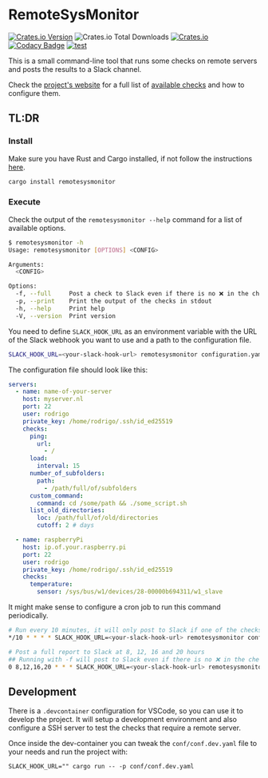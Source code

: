 # RemoteSysMonitor

[![Crates.io Version](https://img.shields.io/crates/v/remotesysmonitor)](https://crates.io/crates/remotesysmonitor)
![Crates.io Total Downloads](https://img.shields.io/crates/d/remotesysmonitor)
[![Crates.io](https://img.shields.io/crates/l/remotesysmonitor)](https://crates.io/crates/remotesysmonitor)
[![Codacy Badge](https://app.codacy.com/project/badge/Grade/a01b6cdccbe646eaa3afff5323358985)](https://app.codacy.com/gh/rvhonorato/remotesysmonitor/dashboard?utm_source=gh&utm_medium=referral&utm_content=&utm_campaign=Badge_grade)
[![test](https://github.com/rvhonorato/remotesysmonitor/actions/workflows/test.yml/badge.svg)](https://github.com/rvhonorato/remotesysmonitor/actions/workflows/test.yml)

This is a small command-line tool that runs some checks on remote servers and posts the results to a Slack channel.

Check the [project's website](https://www.rvhonorato.me/remotesysmonitor) for a full list of [available checks](https://www.rvhonorato.me/remotesysmonitor/remotesysmonitor/checks) and how to configure them.

## TL:DR

### Install

Make sure you have Rust and Cargo installed, if not follow the instructions [here](https://www.rust-lang.org/tools/install).

```bash
cargo install remotesysmonitor
```

### Execute

Check the output of the `remotesysmonitor --help` command for a list of available options.

```bash
$ remotesysmonitor -h
Usage: remotesysmonitor [OPTIONS] <CONFIG>

Arguments:
  <CONFIG>

Options:
  -f, --full     Post a check to Slack even if there is no ❌ in the checks
  -p, --print    Print the output of the checks in stdout
  -h, --help     Print help
  -V, --version  Print version
```

You need to define `SLACK_HOOK_URL` as an environment variable with the URL of the Slack webhook you want to use and a path to the configuration file.

```bash
SLACK_HOOK_URL=<your-slack-hook-url> remotesysmonitor configuration.yaml
```

The configuration file should look like this:

```yaml
servers:
  - name: name-of-your-server
    host: myserver.nl
    port: 22
    user: rodrigo
    private_key: /home/rodrigo/.ssh/id_ed25519
    checks:
      ping:
        url:
          - /
      load:
        interval: 15
      number_of_subfolders:
        path:
          - /path/full/of/subfolders
      custom_command:
        command: cd /some/path && ./some_script.sh
      list_old_directories:
        loc: /path/full/of/old/directories
        cutoff: 2 # days

  - name: raspberryPi
    host: ip.of.your.raspberry.pi
    port: 22
    user: rodrigo
    private_key: /home/rodrigo/.ssh/id_ed25519
    checks:
      temperature:
        sensor: /sys/bus/w1/devices/28-00000b694311/w1_slave
```

It might make sense to configure a cron job to run this command periodically.

```bash
# Run every 10 minutes, it will only post to Slack if one of the checks has ❌
*/10 * * * * SLACK_HOOK_URL=<your-slack-hook-url> remotesysmonitor configuration.yaml

# Post a full report to Slack at 8, 12, 16 and 20 hours
## Running with -f will post to Slack even if there is no ❌ in the checks
0 8,12,16,20 * * * SLACK_HOOK_URL=<your-slack-hook-url> remotesysmonitor -f configuration.yaml
```

## Development

There is a `.devcontainer` configuration for VSCode, so you can use it to develop the project. It will setup a development environment and also configure a SSH server to test the checks that require a remote server.

Once inside the dev-container you can tweak the `conf/conf.dev.yaml` file to your needs and run the project with:

```text
SLACK_HOOK_URL="" cargo run -- -p conf/conf.dev.yaml
```
